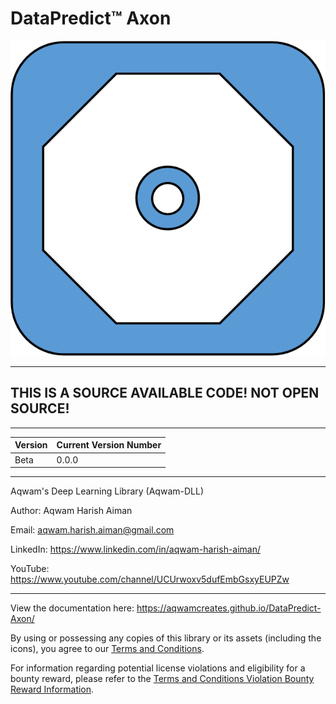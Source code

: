 # DataPredict™ Axon

![DataPredict Axon Icon](icons/DataPredictAxonIcon.png)

--------------------------------------------------------------------

## THIS IS A SOURCE AVAILABLE CODE! NOT OPEN SOURCE! 

--------------------------------------------------------------------

| Version    | Current Version Number |
|------------|------------------------|
| Beta       | 0.0.0                  |

--------------------------------------------------------------------

Aqwam's Deep Learning Library (Aqwam-DLL)

Author: Aqwam Harish Aiman
	
Email: aqwam.harish.aiman@gmail.com

LinkedIn: https://www.linkedin.com/in/aqwam-harish-aiman/
	
YouTube: https://www.youtube.com/channel/UCUrwoxv5dufEmbGsxyEUPZw
	
--------------------------------------------------------------------

View the documentation here: https://aqwamcreates.github.io/DataPredict-Axon/

By using or possessing any copies of this library or its assets (including the icons), you agree to our [Terms and Conditions](docs/TermsAndConditions.md).

For information regarding potential license violations and eligibility for a bounty reward, please refer to the [Terms and Conditions Violation Bounty Reward Information](docs/TermsAndConditionsViolationBountyRewardInformation.md).
